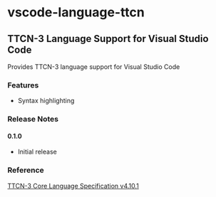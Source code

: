 # vscode-language-ttcn
## TTCN-3 Language Support for Visual Studio Code

Provides TTCN-3 language support for Visual Studio Code

### Features
- Syntax highlighting

### Release Notes
#### 0.1.0
- Initial release

### Reference
[TTCN-3 Core Language Specification v4.10.1 ](http://www.etsi.org/deliver/etsi_es/201800_201899/20187301/04.10.01_60/es_20187301v041001p.pdf)